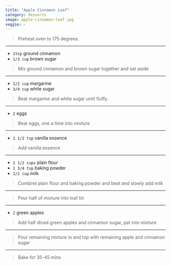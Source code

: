 ```yaml
---
title: "Apple Cinnamon Loaf"
category: desserts
image: apple-cinnamon-loaf.jpg
veggie: ✓
---
```



> Preheat oven to 175 degrees.

---

* `1tsp` ground cinnamon
* `1/3 cup` brown sugar

> Mix ground cinnamon and  brown sugar  together and set aside

---

* `1/2 cup` margarine
* `3/4 cup` white sugar

> Beat margarine and white sugar until fluffy.

---

* `2` eggs

> Beat eggs, one a time into mixture

---

* `1 1/2 tsp` vanilla essence

> Add vanilla essence

---

* `1 1/2 cups` plain flour
* `1 3/4 tsp` baking powder
* `1/2 cup` milk

> Combine plain flour and baking powder and beat and slowly add milk

---

> Pour half of mixture into loaf tin

---

* `2` green apples

> Add half diced green apples and cinnamon sugar, pat into mixture

---

> Pour remaining mixture in and top with remaining apple and cinnamon sugar

---

> Bake for 35-45 mins

